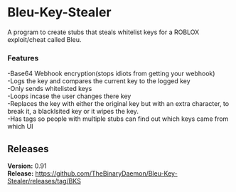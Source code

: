 # Bleu-Key-Stealer
A program to create stubs that steals whitelist keys for a ROBLOX exploit/cheat called Bleu.  

### Features
-Base64 Webhook encryption(stops idiots from getting your webhook)  
-Logs the key and compares the current key to the logged key  
-Only sends whitelisted keys  
-Loops incase the user changes there key  
-Replaces the key with either the original key but with an extra character, to break it, a blacklsited key or it wipes the key.  
-Has tags so people with multiple stubs can find out which keys came from which UI  

## Releases
**Version:** 0.91  
**Release:** https://github.com/TheBinaryDaemon/Bleu-Key-Stealer/releases/tag/BKS
